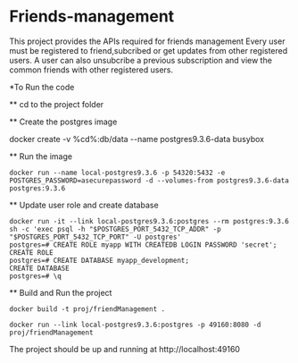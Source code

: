 # Friends-management

This project provides the APIs required for friends management
Every user must be registered to friend,subcribed or get updates from other registered users.
A user can also unsubcribe a previous subscription and view the common friends with other registered users.

*To Run the code

** cd to the project folder

** Create the postgres image

docker create -v  %cd%:db/data --name postgres9.3.6-data busybox

** Run the image

    docker run --name local-postgres9.3.6 -p 54320:5432 -e POSTGRES_PASSWORD=asecurepassword -d --volumes-from postgres9.3.6-data postgres:9.3.6

** Update user role and create database

    docker run -it --link local-postgres9.3.6:postgres --rm postgres:9.3.6 sh -c 'exec psql -h "$POSTGRES_PORT_5432_TCP_ADDR" -p "$POSTGRES_PORT_5432_TCP_PORT" -U postgres'
    postgres=# CREATE ROLE myapp WITH CREATEDB LOGIN PASSWORD 'secret';
    CREATE ROLE
    postgres=# CREATE DATABASE myapp_development;
    CREATE DATABASE
    postgres=# \q


** Build and Run the project  

    docker build -t proj/friendManagement .

    docker run --link local-postgres9.3.6:postgres -p 49160:8080 -d proj/friendManagement

The project should be up and running at http://localhost:49160

